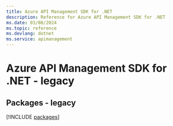 ```yaml
---
title: Azure API Management SDK for .NET
description: Reference for Azure API Management SDK for .NET
ms.date: 03/08/2024
ms.topic: reference
ms.devlang: dotnet
ms.service: apimanagement
---
```

# Azure API Management SDK for .NET - legacy
## Packages - legacy
[!INCLUDE [packages](api-management-index.md)]